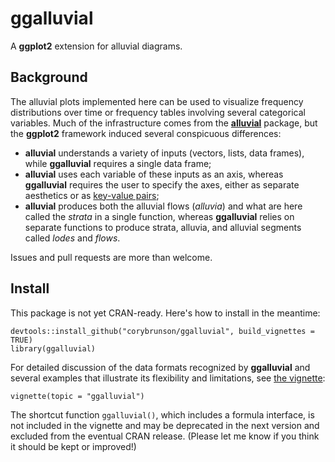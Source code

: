 # ggalluvial

A **ggplot2** extension for alluvial diagrams.

## Background

The alluvial plots implemented here can be used to visualize frequency distributions over time or frequency tables involving several categorical variables. Much of the infrastructure comes from the [**alluvial**](https://github.com/mbojan/alluvial) package, but the **ggplot2** framework induced several conspicuous differences:

- **alluvial** understands a variety of inputs (vectors, lists, data frames), while **ggalluvial** requires a single data frame;
- **alluvial** uses each variable of these inputs as an axis, whereas **ggalluvial** requires the user to specify the axes, either as separate aesthetics or as [key-value pairs](http://tidyr.tidyverse.org/);
- **alluvial** produces both the alluvial flows (*alluvia*) and what are here called the *strata* in a single function, whereas **ggalluvial** relies on separate functions to produce strata, alluvia, and alluvial segments called *lodes* and *flows*.

Issues and pull requests are more than welcome.

## Install

This package is not yet CRAN-ready. Here's how to install in the meantime:

```{r}
devtools::install_github("corybrunson/ggalluvial", build_vignettes = TRUE)
library(ggalluvial)
```

For detailed discussion of the data formats recognized by **ggalluvial** and several examples that illustrate its flexibility and limitations, see [the vignette](http://corybrunson.github.io/ggalluvial/articles/ggalluvial.html):

```{r}
vignette(topic = "ggalluvial")
```

The shortcut function `ggalluvial()`, which includes a formula interface, is not included in the vignette and may be deprecated in the next version and excluded from the eventual CRAN release. (Please let me know if you think it should be kept or improved!)
